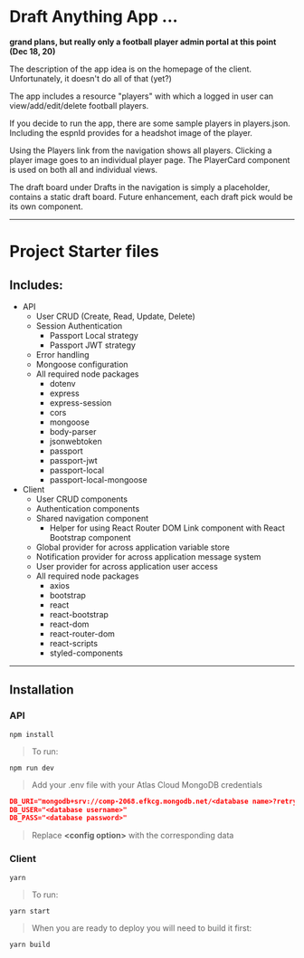 # Draft Anything App ... 

<strong>grand plans, but really only a football player admin portal at this point (Dec 18, 20)</strong>

The description of the app idea is on the homepage of the client. Unfortunately, it doesn't do all of that (yet?)

The app includes a resource "players" with which a logged in user can view/add/edit/delete football players.

If you decide to run the app, there are some sample players in players.json. Including the espnId provides for 
a headshot image of the player.

Using the Players link from the navigation shows all players. Clicking a player image goes to an individual 
player page. The PlayerCard component is used on both all and individual views.

The draft board under Drafts in the navigation is simply a placeholder, contains a static draft board. Future 
enhancement, each draft pick would be its own component.

<hr />

# Project Starter files

## Includes:

- API
  - User CRUD (Create, Read, Update, Delete)
  - Session Authentication
    - Passport Local strategy
    - Passport JWT strategy
  - Error handling
  - Mongoose configuration
  - All required node packages
    - dotenv
    - express
    - express-session
    - cors
    - mongoose
    - body-parser
    - jsonwebtoken
    - passport
    - passport-jwt
    - passport-local
    - passport-local-mongoose
- Client
  - User CRUD components
  - Authentication components
  - Shared navigation component
    - Helper for using React Router DOM Link component with React Bootstrap component
  - Global provider for across application variable store
  - Notification provider for across application message system
  - User provider for across application user access
  - All required node packages
    - axios
    - bootstrap
    - react
    - react-bootstrap
    - react-dom
    - react-router-dom
    - react-scripts
    - styled-components

---
## Installation

### API
```shell
npm install
```

> To run:
```shell
npm run dev
```

> Add your .env file with your Atlas Cloud MongoDB credentials
```json
DB_URI="mongodb+srv://comp-2068.efkcg.mongodb.net/<database name>?retryWrites=true&w=majority"
DB_USER="<database username>"
DB_PASS="<database password>"
```
> Replace **\<config option\>** with the corresponding data

### Client
```shell
yarn
```

> To run:
```shell
yarn start
```

> When you are ready to deploy you will need to build it first:
```shell
yarn build
```